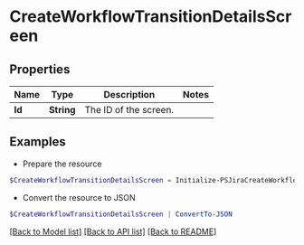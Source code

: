 # CreateWorkflowTransitionDetailsScreen
## Properties

Name | Type | Description | Notes
------------ | ------------- | ------------- | -------------
**Id** | **String** | The ID of the screen. | 

## Examples

- Prepare the resource
```powershell
$CreateWorkflowTransitionDetailsScreen = Initialize-PSJiraCreateWorkflowTransitionDetailsScreen  -Id null
```

- Convert the resource to JSON
```powershell
$CreateWorkflowTransitionDetailsScreen | ConvertTo-JSON
```

[[Back to Model list]](../README.md#documentation-for-models) [[Back to API list]](../README.md#documentation-for-api-endpoints) [[Back to README]](../README.md)

